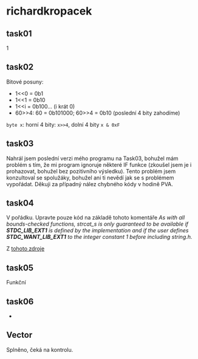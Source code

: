 # richardkropacek

## task01
1

## task02
Bitové posuny:
 - 1<<0 = 0b1
 - 1<<1 = 0b10
 - 1<<i = 0b100... (i krát 0)
 - 60>>4: 60 = 0b101000; 60>>4 = 0b10 (poslední 4 bity zahodíme)

`byte x`: horní 4 bity: `x>>4`, dolní 4 bity `x & 0xF`

## task03
Nahrál jsem poslední verzi mého programu na Task03, bohužel mám problém s tím, že mi program ignoruje některé IF funkce (zkoušel jsem je i prohazovat, bohužel bez pozitivního výsledku). Tento problém jsem konzultoval se spolužáky, bohužel ani ti nevědí jak se s problémem vypořádat. 
Děkuji za případný nález chybného kódy v hodině PVA.

## task04
V pořádku. Upravte pouze kód na základě tohoto komentáře
<i>As with all bounds-checked functions, strcat_s is only guaranteed to be available if __STDC_LIB_EXT1__ is defined by the implementation and if the user defines __STDC_WANT_LIB_EXT1__ to the integer constant 1 before including string.h.</i>

Z [tohoto zdroje](https://en.cppreference.com/w/c/string/byte/strcat)

## task05
Funkční
## task06
-
## Vector
Splněno, čeká na kontrolu.
